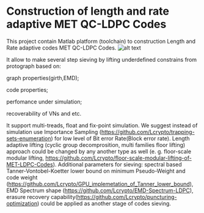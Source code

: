 # Construction of length and rate adaptive MET QC-LDPC Codes
This project contain Matlab platform (toolchain)  to construction Length and Rate adaptive codes MET QC-LDPC Codes.
![alt text](https://www.google.com/search?q=usatyuk+vasiliy+ldpc&sxsrf=ALeKk02kPikx8JI1GJJ-_f_0MHSWKOPNKw:1592058496205&source=lnms&tbm=isch&sa=X&ved=2ahUKEwi20oKJgP_pAhUNzqQKHckmDbMQ_AUoAXoECAsQAw&biw=1920&bih=947#imgrc=2srxLWXF5WeqRM)

It allow to make several step sieving by lifting underdefined constrains from protograph based on: 


graph properties(girth,EMD);

code properties;

perfomance under simulation; 

recoverability of VNs and etc.


It support multi-treads, float and fix-point simulation. We suggest instead of simulation use Importance Sampling (https://github.com/Lcrypto/trapping-sets-enumeration) for low level of Bit error Rate(Block error rate). Length adaptive lifting (cyclic group decomprosition, multi families floor lifting) approach could be changed by any another type as well (e. g. floor-scale modular lifting, https://github.com/Lcrypto/floor-scale-modular-lifting-of-MET-LDPC-Codes). Additional parameters for sieving: spectral based Tanner-Vontobel-Koetter lower bound on minimum Pseudo-Weight and code weight (https://github.com/Lcrypto/GPU_implemetation_of_Tanner_lower_bound), EMD Spectrum shape (https://github.com/Lcrypto/EMD-Spectrum-LDPC), erasure recovery capability(https://github.com/Lcrypto/puncturing-optimization) could be applied as another stage of codes sieving.

